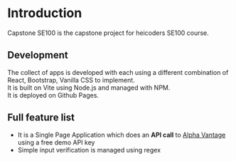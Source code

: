 # Introduction
Capstone SE100 is the capstone project for heicoders SE100 course.

## Development
The collect of apps is developed with each using a different combination of React, Bootstrap, Vanilla CSS to implement.  
It is built on Vite using Node.js and managed with NPM.  
It is deployed on Github Pages.

## Full feature list
- It is a Single Page Application which does an **API call** to [Alpha Vantage](https://www.alphavantage.co) using a free demo API key
- Simple input verification is managed using regex
